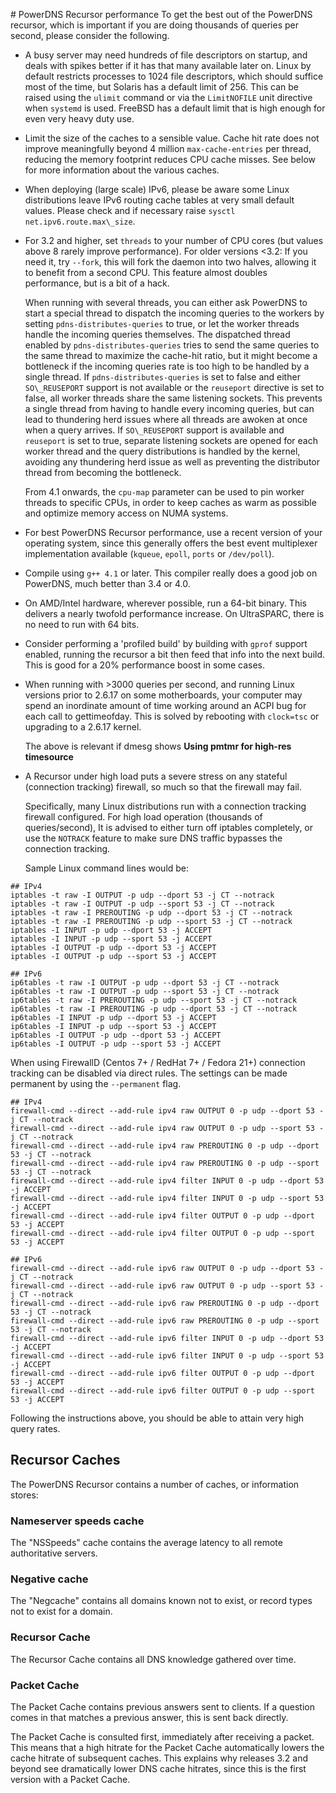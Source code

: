 # PowerDNS Recursor performance
To get the best out of the PowerDNS recursor, which is important if you are doing thousands of queries per second, please consider the following.

-   A busy server may need hundreds of file descriptors on startup, and deals with spikes better if it has that many available later on. Linux by default restricts processes to 1024 file descriptors, which should suffice most of the time, but Solaris has a default limit of 256. This can be raised using the `ulimit` command or via the `LimitNOFILE` unit directive when `systemd` is used. FreeBSD has a default limit that is high enough for even very heavy duty use.
-   Limit the size of the caches to a sensible value. Cache hit rate does not improve meaningfully beyond 4 million `max-cache-entries` per thread, reducing the memory footprint reduces CPU cache misses. See below for more information about the various caches.
-   When deploying (large scale) IPv6, please be aware some Linux distributions leave IPv6 routing cache tables at very small default values. Please check and if necessary raise `sysctl net.ipv6.route.max\_size`.
-   For 3.2 and higher, set `threads` to your number of CPU cores (but values above 8 rarely improve performance). For older versions &lt;3.2: If you need it, try `--fork`, this will fork the daemon into two halves, allowing it to benefit from a second CPU. This feature almost doubles performance, but is a bit of a hack.

    When running with several threads, you can either ask PowerDNS to start a special thread to dispatch the incoming queries to the workers by setting `pdns-distributes-queries` to true, or let the worker threads handle the incoming queries themselves. The dispatched thread enabled by `pdns-distributes-queries` tries to send the same queries to the same thread to maximize the cache-hit ratio, but it might become a bottleneck if the incoming queries rate is too high to be handled by a single thread.
    If `pdns-distributes-queries` is set to false and either `SO\_REUSEPORT` support is not available or the `reuseport` directive is set to false, all worker threads share the same listening sockets. This prevents a single thread from having to handle every incoming queries, but can lead to thundering herd issues where all threads are awoken at once when a query arrives. If `SO\_REUSEPORT` support is available and `reuseport` is set to true, separate listening sockets are opened for each worker thread and the query distributions is handled by the kernel, avoiding any thundering herd issue as well as preventing the distributor thread from becoming the bottleneck.

    From 4.1 onwards, the `cpu-map` parameter can be used to pin worker threads to specific CPUs, in order to keep caches as warm as possible and optimize memory access on NUMA systems.

-   For best PowerDNS Recursor performance, use a recent version of your operating system, since this generally offers the best event multiplexer implementation available (`kqueue`, `epoll`, `ports` or `/dev/poll`).
-   Compile using `g++ 4.1` or later. This compiler really does a good job on PowerDNS, much better than 3.4 or 4.0.
-   On AMD/Intel hardware, wherever possible, run a 64-bit binary. This delivers a nearly twofold performance increase. On UltraSPARC, there is no need to run with 64 bits.

-   Consider performing a 'profiled build' by building with `gprof` support enabled, running the recursor a bit then feed that info into the next build. This is good for a 20% performance boost in some cases.
-   When running with &gt;3000 queries per second, and running Linux versions prior to 2.6.17 on some motherboards, your computer may spend an inordinate amount of time working around an ACPI bug for each call to gettimeofday. This is solved by rebooting with `clock=tsc` or upgrading to a 2.6.17 kernel.

    The above is relevant if dmesg shows **Using pmtmr for high-res timesource**

-   A Recursor under high load puts a severe stress on any stateful (connection tracking) firewall, so much so that the firewall may fail.

    Specifically, many Linux distributions run with a connection tracking firewall configured. For high load operation (thousands of queries/second), It is advised to either turn off iptables completely, or use the `NOTRACK` feature to make sure DNS traffic bypasses the connection tracking.

    Sample Linux command lines would be:

```
## IPv4
iptables -t raw -I OUTPUT -p udp --dport 53 -j CT --notrack
iptables -t raw -I OUTPUT -p udp --sport 53 -j CT --notrack
iptables -t raw -I PREROUTING -p udp --dport 53 -j CT --notrack
iptables -t raw -I PREROUTING -p udp --sport 53 -j CT --notrack
iptables -I INPUT -p udp --dport 53 -j ACCEPT
iptables -I INPUT -p udp --sport 53 -j ACCEPT
iptables -I OUTPUT -p udp --dport 53 -j ACCEPT
iptables -I OUTPUT -p udp --sport 53 -j ACCEPT

## IPv6
ip6tables -t raw -I OUTPUT -p udp --dport 53 -j CT --notrack
ip6tables -t raw -I OUTPUT -p udp --sport 53 -j CT --notrack
ip6tables -t raw -I PREROUTING -p udp --sport 53 -j CT --notrack
ip6tables -t raw -I PREROUTING -p udp --dport 53 -j CT --notrack
ip6tables -I INPUT -p udp --dport 53 -j ACCEPT
ip6tables -I INPUT -p udp --sport 53 -j ACCEPT
ip6tables -I OUTPUT -p udp --dport 53 -j ACCEPT
ip6tables -I OUTPUT -p udp --sport 53 -j ACCEPT
```


When using FirewallD (Centos 7+ / RedHat 7+ / Fedora 21+) connection tracking can be disabled via direct rules.
The settings can be made permanent by using the `--permanent` flag.
```
## IPv4
firewall-cmd --direct --add-rule ipv4 raw OUTPUT 0 -p udp --dport 53 -j CT --notrack
firewall-cmd --direct --add-rule ipv4 raw OUTPUT 0 -p udp --sport 53 -j CT --notrack
firewall-cmd --direct --add-rule ipv4 raw PREROUTING 0 -p udp --dport 53 -j CT --notrack
firewall-cmd --direct --add-rule ipv4 raw PREROUTING 0 -p udp --sport 53 -j CT --notrack
firewall-cmd --direct --add-rule ipv4 filter INPUT 0 -p udp --dport 53 -j ACCEPT
firewall-cmd --direct --add-rule ipv4 filter INPUT 0 -p udp --sport 53 -j ACCEPT
firewall-cmd --direct --add-rule ipv4 filter OUTPUT 0 -p udp --dport 53 -j ACCEPT
firewall-cmd --direct --add-rule ipv4 filter OUTPUT 0 -p udp --sport 53 -j ACCEPT

## IPv6
firewall-cmd --direct --add-rule ipv6 raw OUTPUT 0 -p udp --dport 53 -j CT --notrack
firewall-cmd --direct --add-rule ipv6 raw OUTPUT 0 -p udp --sport 53 -j CT --notrack
firewall-cmd --direct --add-rule ipv6 raw PREROUTING 0 -p udp --dport 53 -j CT --notrack
firewall-cmd --direct --add-rule ipv6 raw PREROUTING 0 -p udp --sport 53 -j CT --notrack
firewall-cmd --direct --add-rule ipv6 filter INPUT 0 -p udp --dport 53 -j ACCEPT
firewall-cmd --direct --add-rule ipv6 filter INPUT 0 -p udp --sport 53 -j ACCEPT
firewall-cmd --direct --add-rule ipv6 filter OUTPUT 0 -p udp --dport 53 -j ACCEPT
firewall-cmd --direct --add-rule ipv6 filter OUTPUT 0 -p udp --sport 53 -j ACCEPT
```


Following the instructions above, you should be able to attain very high query rates.

## Recursor Caches
The PowerDNS Recursor contains a number of caches, or information stores:

### Nameserver speeds cache
The "NSSpeeds" cache contains the average latency to all remote authoritative servers.

### Negative cache
The "Negcache" contains all domains known not to exist, or record types not to exist for a domain.

### Recursor Cache
The Recursor Cache contains all DNS knowledge gathered over time.

### Packet Cache
The Packet Cache contains previous answers sent to clients. If a question comes in that matches a previous answer, this is sent back directly.

The Packet Cache is consulted first, immediately after receiving a packet. This means that a high hitrate for the Packet Cache automatically lowers the cache hitrate of subsequent caches. This explains why releases 3.2 and beyond see dramatically lower DNS cache hitrates, since this is the first version with a Packet Cache.
